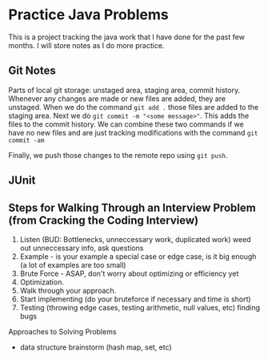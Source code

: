 # Practice Java Problems
This is a project tracking the java work that I have done for the past few months. 
I will store notes as I do more practice.
## Git Notes
Parts of local git storage: unstaged area, staging area, commit history.
Whenever any changes are made or new files are added, they are unstaged.
When we do the command ```git add .``` those files are added to the staging area.
Next we do ```git commit -m "<some message>"```. This adds the files to the commit history.
We can combine these two commands if we have no new files and are just tracking modifications with the command ```git commit -am```

Finally, we push those changes to the remote repo using ```git push```.
## JUnit


## Steps for Walking Through an Interview Problem (from Cracking the Coding Interview)

1. Listen (BUD: Bottlenecks, unneccessary work, duplicated work) weed out unneccessary info, ask questions
2. Example - is your example a special case or edge case, is it big enough (a lot of examples are too small)
3. Brute Force - ASAP, don't worry about optimizing or efficiency yet
4. Optimization.
5. Walk through your approach.
6. Start implementing (do your bruteforce if necessary and time is short)
7. Testing (throwing edge cases, testing arithmetic, null values, etc) finding bugs


Approaches to Solving Problems
 - data structure brainstorm (hash map, set, etc)